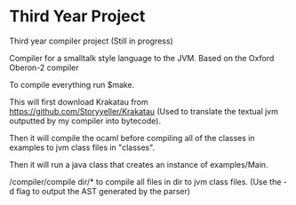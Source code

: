 # Third Year Project
Third year compiler project (Still in progress)

Compiler for a smalltalk style language to the JVM. Based on the Oxford Oberon-2 compiler


To compile everything run $make.

This will first download Krakatau from https://github.com/Storyyeller/Krakatau (Used to translate the textual jvm outputted by my compiler into bytecode).

Then it will compile the ocaml before compiling all of the classes in examples to jvm class files in "classes".

Then it will run a java class that creates an instance of examples/Main.

/compiler/compile dir/* to compile all files in dir to jvm class files. (Use the -d flag to output the AST generated by the parser)


